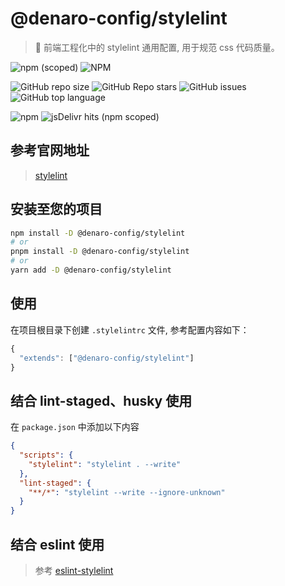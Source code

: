 # @denaro-config/stylelint

> :tada: 前端工程化中的 stylelint 通用配置, 用于规范 css 代码质量。

![npm (scoped)](https://img.shields.io/npm/v/%40denaro-config/stylelint)
![NPM](https://img.shields.io/npm/l/%40denaro-config%2Fstylelint)

![GitHub repo size](https://img.shields.io/github/repo-size/denaro-org/frontend-engineering-config)
![GitHub Repo stars](https://img.shields.io/github/stars/denaro-org/frontend-engineering-config)
![GitHub issues](https://img.shields.io/github/issues/denaro-org/frontend-engineering-config)
![GitHub top language](https://img.shields.io/github/languages/top/denaro-org/frontend-engineering-config)

![npm](https://img.shields.io/npm/dw/%40denaro-config/stylelint)
![jsDelivr hits (npm scoped)](https://img.shields.io/jsdelivr/npm/hd/%40denaro-config%2Fstylelint)

## 参考官网地址

> [stylelint](https://stylelint.io/)

## 安装至您的项目

```bash
npm install -D @denaro-config/stylelint
# or
pnpm install -D @denaro-config/stylelint
# or
yarn add -D @denaro-config/stylelint
```

## 使用

在项目根目录下创建 `.stylelintrc` 文件, 参考配置内容如下：

```js
{
  "extends": ["@denaro-config/stylelint"]
}
```

## 结合 lint-staged、husky 使用

在 `package.json` 中添加以下内容

```json
{
  "scripts": {
    "stylelint": "stylelint . --write"
  },
  "lint-staged": {
    "**/*": "stylelint --write --ignore-unknown"
  }
}
```

## 结合 eslint 使用

> 参考 [eslint-stylelint](../eslint-stylelint/README.md)
